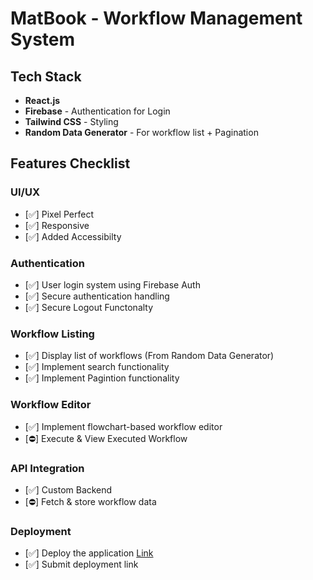 # MatBook - Workflow Management System

## Tech Stack

- **React.js**
- **Firebase** - Authentication for Login
- **Tailwind CSS** - Styling
- **Random Data Generator** - For workflow list + Pagination

## Features Checklist

### UI/UX

- [✅] Pixel Perfect
- [✅] Responsive
- [✅] Added Accessibilty

### Authentication

- [✅] User login system using Firebase Auth
- [✅] Secure authentication handling
- [✅] Secure Logout Functonalty

### Workflow Listing

- [✅] Display list of workflows (From Random Data Generator)
- [✅] Implement search functionality
- [✅] Implement Pagintion functionality

### Workflow Editor

- [✅] Implement flowchart-based workflow editor
- [⛔] Execute & View Executed Workflow

### API Integration

- [✅] Custom Backend
- [⛔] Fetch & store workflow data

### Deployment

- [✅] Deploy the application [Link](https://wokflow-matbook.vercel.app)
- [✅] Submit deployment link
